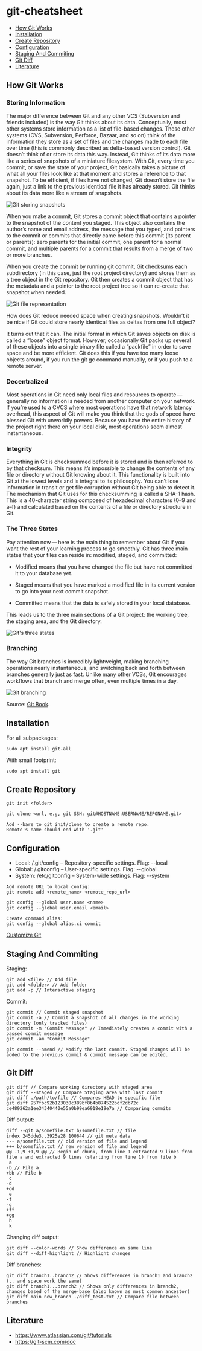 # git-cheatsheet

-  [How Git Works](https://github.com/fprotopapa/git-cheatsheet/blob/main/README.md#how-git-works)
-  [Installation](https://github.com/fprotopapa/git-cheatsheet/blob/main/README.md#installation)
-  [Create Repository](https://github.com/fprotopapa/git-cheatsheet/blob/main/README.md#create-repository)
-  [Configuration](https://github.com/fprotopapa/git-cheatsheet/blob/main/README.md#configuration)
-  [Staging And Commiting](https://github.com/fprotopapa/git-cheatsheet/blob/main/README.md#staging-and-commiting)
-  [Git Diff](https://github.com/fprotopapa/git-cheatsheet/blob/main/README.md#git-diff)
-  [Literature](https://github.com/fprotopapa/git-cheatsheet/blob/main/README.md#literature)

## How Git Works

### Storing Information

The major difference between Git and any other VCS (Subversion and friends included) is the way Git thinks about its data. Conceptually, most other systems store information as a list of file-based changes. These other systems (CVS, Subversion, Perforce, Bazaar, and so on) think of the information they store as a set of files and the changes made to each file over time (this is commonly described as delta-based version control). Git doesn’t think of or store its data this way. Instead, Git thinks of its data more like a series of snapshots of a miniature filesystem. With Git, every time you commit, or save the state of your project, Git basically takes a picture of what all your files look like at that moment and stores a reference to that snapshot. To be efficient, if files have not changed, Git doesn’t store the file again, just a link to the previous identical file it has already stored. Git thinks about its data more like a stream of snapshots.

![Git storing snapshots](images/git-storing-snapshots.png)

When you make a commit, Git stores a commit object that contains a pointer to the snapshot of the content you staged. This object also contains the author’s name and email address, the message that you typed, and pointers to the commit or commits that directly came before this commit (its parent or parents): zero parents for the initial commit, one parent for a normal commit, and multiple parents for a commit that results from a merge of two or more branches.

When you create the commit by running git commit, Git checksums each subdirectory (in this case, just the root project directory) and stores them as a tree object in the Git repository. Git then creates a commit object that has the metadata and a pointer to the root project tree so it can re-create that snapshot when needed.

![Git file representation](images/git-file-representation.png)

How does Git reduce needed space when creating snapshots. Wouldn’t it be nice if Git could store nearly identical files as deltas from one full object?

It turns out that it can. The initial format in which Git saves objects on disk is called a “loose” object format. However, occasionally Git packs up several of these objects into a single binary file called a “packfile” in order to save space and be more efficient. Git does this if you have too many loose objects around, if you run the git gc command manually, or if you push to a remote server.

### Decentralized

Most operations in Git need only local files and resources to operate — generally no information is needed from another computer on your network. If you’re used to a CVCS where most operations have that network latency overhead, this aspect of Git will make you think that the gods of speed have blessed Git with unworldly powers. Because you have the entire history of the project right there on your local disk, most operations seem almost instantaneous.

### Integrity

Everything in Git is checksummed before it is stored and is then referred to by that checksum. This means it’s impossible to change the contents of any file or directory without Git knowing about it. This functionality is built into Git at the lowest levels and is integral to its philosophy. You can’t lose information in transit or get file corruption without Git being able to detect it. The mechanism that Git uses for this checksumming is called a SHA-1 hash. This is a 40-character string composed of hexadecimal characters (0–9 and a–f) and calculated based on the contents of a file or directory structure in Git.

### The Three States
Pay attention now — here is the main thing to remember about Git if you want the rest of your learning process to go smoothly. Git has three main states that your files can reside in: modified, staged, and committed:

- Modified means that you have changed the file but have not committed it to your database yet.

- Staged means that you have marked a modified file in its current version to go into your next commit snapshot.

- Committed means that the data is safely stored in your local database.

This leads us to the three main sections of a Git project: the working tree, the staging area, and the Git directory.

![Git's three states](images/git-three-states.png)

### Branching

The way Git branches is incredibly lightweight, making branching operations nearly instantaneous, and switching back and forth between branches generally just as fast. Unlike many other VCSs, Git encourages workflows that branch and merge often, even multiple times in a day.

![Git branching](images/git-branching.png)

Source: [Git Book](https://git-scm.com/book/en/v2/Getting-Started-What-is-Git%3F).

## Installation

For all subpackages:
```
sudo apt install git-all
```

With small footprint:
```
sudo apt install git
```

## Create Repository

```
git init <folder>

git clone <url, e.g, git SSH: git@HOSTNAME:USERNAME/REPONAME.git>

Add --bare to git init/clone to create a remote repo.
Remote's name should end with '.git'
```

## Configuration

- Local: /.git/config – Repository-specific settings. Flag: --local
- Global: /.gitconfig – User-specific settings. Flag: --global
- System: /etc/gitconfig – System-wide settings. Flag: --system

```
Add remote URL to local config:
git remote add <remote_name> <remote_repo_url>

git config --global user.name <name>
git config --global user.email <email>

Create command alias:
git config --global alias.ci commit
```
[Customize Git](https://git-scm.com/book/en/v2/Customizing-Git-Git-Configuration)

## Staging And Commiting

Staging:
```
git add <file> // Add file
git add <folder> // Add folder
git add -p // Interactive staging
```

Commit:
```
git commit // Commit staged snapshot
git commit -a // Commit a snapshot of all changes in the working directory (only tracked files)
git commit -m "Commit Message" // Immediately creates a commit with a passed commit message
git commit -am "Commit Message" 

git commit --amend // Modify the last commit. Staged changes will be added to the previous commit & commit message can be edited.
```

## Git Diff

```
git diff // Compare working directory with staged area
git diff --staged // Compare Staging area with last commit
git diff ./path/to/file // Compares HEAD to specific file
git diff 957fbc92b123030c389bf8b4b874522bdf2db72c ce489262a1ee34340440e55a0b99ea6918e19e7a // Comparing commits
```

Diff output:
```
diff --git a/somefile.txt b/somefile.txt // file
index 245dde3..3925e28 100644 // git meta data
--- a/somefile.txt // old version of file and legend
+++ b/somefile.txt // new version of file and legend
@@ -1,9 +1,9 @@ // Begin of chunk, from line 1 extracted 9 lines from file a and extracted 9 lines (starting from line 1) from file b
 a
-b // File a
+bb // File b
 c
-d
+dd
 e
-f
-g
+ff
+gg
 h
 k
```

Changing diff output:
```
git diff --color-words // Show difference on same line
git diff --diff-highlight // Highlight changes
```

Diff branches:
```
git diff branch1..branch2 // Shows differences in branch1 and branch2 (.. and space work the same)
git diff branch1...branch2 // Shows only differences in branch2, changes based of the merge-base (also known as most common ancestor)
git diff main new_branch ./diff_test.txt // Compare file between branches
```

## Literature

- https://www.atlassian.com/git/tutorials
- https://git-scm.com/doc
